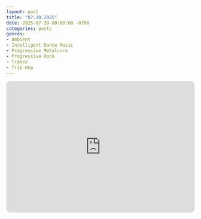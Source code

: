 ```yaml
---
layout: post
title: "07.30.2025"
date: 2025-07-30 00:00:00 -0700
categories: posts
genres:
- Ambient
- Intelligent Dance Music
- Progressive Metalcore
- Progressive Rock
- Trance
- Trip Hop
---
```

<iframe data-testid="embed-iframe" style="border-radius:12px" src="https://open.spotify.com/embed/playlist/0Tnm6L0EE6I6rKFCloBGdW?utm_source=generator" width="100%" height="352" frameBorder="0" allowfullscreen="" allow="autoplay; clipboard-write; encrypted-media; fullscreen; picture-in-picture" loading="lazy"></iframe>